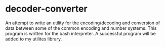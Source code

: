 # decoder-converter
An attempt to write an utility for the encoding/decoding and conversion of data between some of the common encoding and number systems.
This program is written for the bash interpreter.
A successful program will be added to my utilites library.

